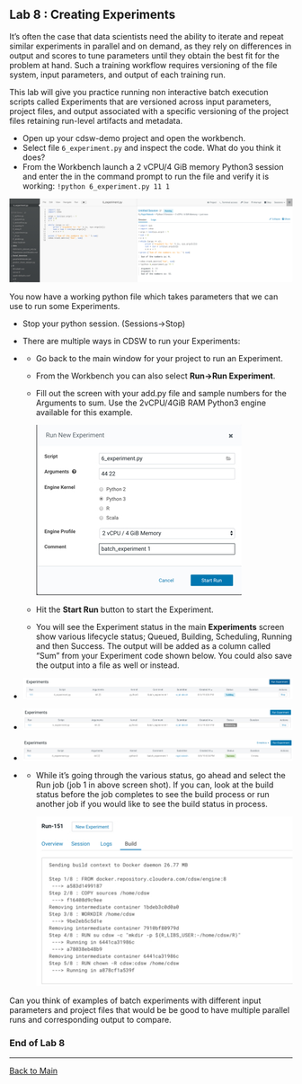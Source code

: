## Lab 8 : Creating Experiments

It’s often the case that data scientists need the ability to iterate and repeat similar experiments in parallel and on demand, as they rely on differences in output and scores to tune parameters until they obtain the best fit for the problem at hand. Such a training workflow requires versioning of the file system, input parameters, and output of each training run.

 This lab will give you practice running non interactive batch execution scripts called Experiments that are versioned across input parameters, project files, and output associated with a specific versioning of the project files retaining run-level artifacts and metadata.

- Open up your cdsw-demo project and open the workbench.
- Select file `6_experiment.py` and inspect the code. What do you think it does?
- From the Workbench launch a 2 vCPU/4 GiB memory Python3 session and enter the in the command prompt to run the file and verify it is working: `!python 6_experiment.py 11 1`

![CDSW Experiments](../images/cdsw-08-a.jpg)

You now have a working python file which takes parameters that we can use to run some Experiments.

- Stop your python session. (Sessions->Stop)

- There are multiple ways in CDSW to run your Experiments:

- - Go back to the main window for your project to run an Experiment.  

  - From the Workbench you can also select **Run->Run Experiment**.  

  - Fill out the screen with your add.py file and sample numbers for the Arguments to sum.  Use the 2vCPU/4GiB RAM Python3 engine available for this example.

    ![Experiment](../images/cdsw-08-b.jpg)

  - Hit the **Start Run** button to start the Experiment.

  - You will see the Experiment status in the main **Experiments** screen show various lifecycle status; Queued, Building, Scheduling, Running and then Success. The output will be added as a column called “Sum” from your Experiment code shown below. You could also save the output into a file as well or instead. 

- ![Run Experiment](../images/cdsw-08-c.jpg)

- ![Experiment Status](../images/cdsw-08-e.jpg)

- ![Success Run](../images/cdsw-08-f.jpg)

- - While it’s going through the various status, go ahead and select the Run job (job 1 in above screen shot).  If you can, look at the build status before the job completes to see the build process or run another job if you would like to see the build status in process.

    ![Experiment Status](../images/cdsw-08-d.jpg)

Can you think of examples of batch experiments with different input parameters and project files
that would be be good to have multiple parallel runs and corresponding output to compare.

### End of Lab 8

------

[Back to Main](https://github.com/rajatrakesh/cdswlabs)